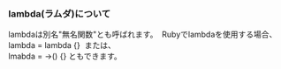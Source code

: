 ### lambda(ラムダ)について
lambdaは別名"無名関数"とも呼ばれます。  Rubyでlambdaを使用する場合、  
lambda = lambda {}  または、  
lmabda = ->() {}  ともできます。
